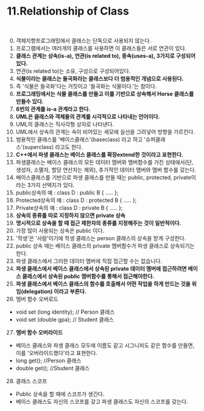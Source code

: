 # 11.Relationship of Class
<br>

0. 객체지향프로그래밍에서 클래스는 단독으로 사용되지 않는다.
1. 프로그램에서는 여러개의 클래스를 사용하면 이 클래스들은 서로 연관이 있다.
2. **클래스 관계는 상속(is-a), 연관(is related to), 종속(uses-a), 3가지로 구성되어있다.**
3. 연관(is related to)는 소유, 구성으로 구성되어있다.
4. **식물이라는 클래스는 들국화라는 클래스보다 더 범용적인 개념으로 사용된다.**
5. 즉 '식물은 들국화'다는 거짓이고 '들국화는 식물이다.'는 참이다.
6. **프로그래밍에서는 식물 클래스를 만들고 이를 기반으로 상속해서 Horse 클래스를 만들수 있다.**
7. **6번의 관계를 is-a 관계라고 한다.**
8. **UML은 클래스와 객체들의 관계를 시각적으로 나타내는 언어이다.**
9. UML의 클래스는 직사각형 상자로 나타낸다.
10. UML에서 상속의 관계는 속이 비어있는 세모에 실선을 그려넣어 방향을 가르킨다.
11. 범용적인 클래스를 '베이스클래스'(baseclass) 라고 하고 '슈퍼클래스'(superclass) 라고도 한다.
12. **C++에서 파생 클래스는 베이스 클래스를 확장extend한 것이라고 표현한다.**
13. 파생클래스는 베이스 클래스의 모든 데이터 맴버와 맴버함수를 가진 상태에서(단, 생성자, 소멸자, 할당 연산자는 제외), 추가적인 데이터 맴버와 맴버 함수를 갖는다.
14. 배이스클래스를 기반으로 파생 클래스를 만들 때는 public, protected, private이라는 3가지 선택지가 있다.
15. public상속의 예 :  class D : public B { ..... };
16. Protected상속의 예 :  class D : protected B { ..... };
17. Private상속의 예 :  class D : private B { ..... };
18. **상속의 종류를 따로 지정하지 않으면 private 상속**
19. **명시적으로 상속을 할 때 접근 제한자의 종류를 지정해주는 것이 일반적이다.**
20. 가장 많이 사용되는 상속은 public 이다.
21. '학생'은 '사람'이기에 학생 클레스는 person 클래스의 상속을 받게 구성한다.
22. public 상속 때는 베이스 클래스의 private 맴버함수가 파생 클래스로 상속되기는 한다.
23. 파생 클래스에서 그러한 데이터 멤버에 직접 접근할 수는 없습니다.
24. **파생 클래스에서 베이스 클래스에서 상속된 private 데이터 멤버에 접근하려면 베이스 클래스에서 상속된 public 맴버함수를 통해서 접근해야한다.**
25. **파생 클래스에서 베이스 클래스의 함수를 호출해서 어떤 작업을 하게 만드는 것을 위임(delegation) 이라고 부른다.**
26. 멤버 함수 오버로드
- void set (long identity); // Person 클래스
- void set (double gpa); // Student 클래스
27. **멤버 함수 오버라이드**
- 베이스 클래스와 파생 클래스 모두에 이름도 같고 시그니처도 같은 함수를 만들면, 이를 '오버라이드했다'라고 표현한다.
- long get(); //Person 클래스
- double get(); //Student 클래스
28. 클래스 스코프
- Public 상속을 할 때에 스코프가 생긴다.
- 베이스 클래스도 자신의 스코프를 갖고 파생 클래스도 자신의 스코프를 갖는다.

